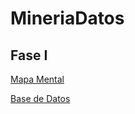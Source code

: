 # MineriaDatos
## Fase I
[Mapa Mental](https://github.com/NadiaPrado/MineriaDatos/blob/main/MapaMental_1_1794335.pdf)

[Base de Datos](https://github.com/LeslieSosa/Mineria-de-Datos-003/blob/main/Ej1_BasesDatos_Equipo_2.pdf)

